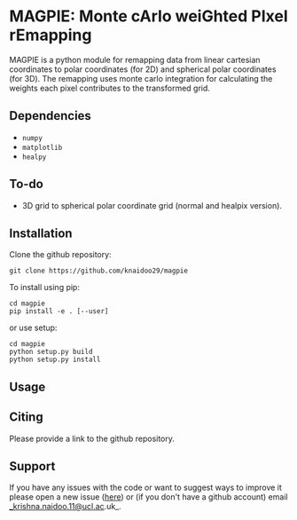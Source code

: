 # MAGPIE: Monte cArlo weiGhted PIxel rEmapping

MAGPIE is a python module for remapping data from linear cartesian coordinates to
polar coordinates (for 2D) and spherical polar coordinates (for 3D). The remapping
uses monte carlo integration for calculating the weights each pixel contributes to
the transformed grid.

## Dependencies

* `numpy`
* `matplotlib`
* `healpy`

## To-do

* 3D grid to spherical polar coordinate grid (normal and healpix version).

## Installation

Clone the github repository:

```
git clone https://github.com/knaidoo29/magpie
```

To install using pip:

```
cd magpie
pip install -e . [--user]
```

or use setup:

```
cd magpie
python setup.py build
python setup.py install
```

## Usage

## Citing

Please provide a link to the github repository.

## Support

If you have any issues with the code or want to suggest ways to improve it please open a new issue ([here](https://github.com/knaidoo29/magpie/issues)) or (if you don't have a github account)
email _krishna.naidoo.11@ucl.ac.uk_.
